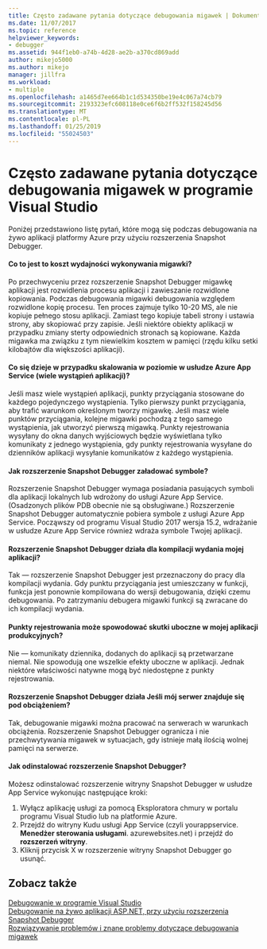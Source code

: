 ```yaml
---
title: Często zadawane pytania dotyczące debugowania migawek | Dokumentacja firmy Microsoft
ms.date: 11/07/2017
ms.topic: reference
helpviewer_keywords:
- debugger
ms.assetid: 944f1eb0-a74b-4d28-ae2b-a370cd869add
author: mikejo5000
ms.author: mikejo
manager: jillfra
ms.workload:
- multiple
ms.openlocfilehash: a1465d7ee664b1c1d534350be19e4c067a74cb79
ms.sourcegitcommit: 2193323efc608118e0ce6f6b2ff532f158245d56
ms.translationtype: MT
ms.contentlocale: pl-PL
ms.lasthandoff: 01/25/2019
ms.locfileid: "55024503"
---
```

# <a name="frequently-asked-questions-for-snapshot-debugging-in-visual-studio"></a>Często zadawane pytania dotyczące debugowania migawek w programie Visual Studio

Poniżej przedstawiono listę pytań, które mogą się podczas debugowania na żywo aplikacji platformy Azure przy użyciu rozszerzenia Snapshot Debugger.

#### <a name="what-is-the-performance-cost-of-taking-a-snapshot"></a>Co to jest to koszt wydajności wykonywania migawki?

Po przechwyceniu przez rozszerzenie Snapshot Debugger migawkę aplikacji jest rozwidlenia procesu aplikacji i zawieszanie rozwidlone kopiowania. Podczas debugowania migawki debugowania względem rozwidlone kopię procesu. Ten proces zajmuje tylko 10-20 MS, ale nie kopiuje pełnego stosu aplikacji. Zamiast tego kopiuje tabeli strony i ustawia strony, aby skopiować przy zapisie. Jeśli niektóre obiekty aplikacji w przypadku zmiany sterty odpowiednich stronach są kopiowane. Każda migawka ma związku z tym niewielkim kosztem w pamięci (rzędu kilku setki kilobajtów dla większości aplikacji). 

#### <a name="what-happens-if-i-have-a-scaled-out-azure-app-service-multiple-instances-of-my-app"></a>Co się dzieje w przypadku skalowania w poziomie w usłudze Azure App Service (wiele wystąpień aplikacji)?

Jeśli masz wiele wystąpień aplikacji, punkty przyciągania stosowane do każdego pojedynczego wystąpienia. Tylko pierwszy punkt przyciągania, aby trafić warunkom określonym tworzy migawkę. Jeśli masz wiele punktów przyciągania, kolejne migawki pochodzą z tego samego wystąpienia, jak utworzyć pierwszą migawką. Punkty rejestrowania wysyłany do okna danych wyjściowych będzie wyświetlana tylko komunikaty z jednego wystąpienia, gdy punkty rejestrowania wysyłane do dzienników aplikacji wysyłanie komunikatów z każdego wystąpienia. 

#### <a name="how-does-the-snapshot-debugger-load-symbols"></a>Jak rozszerzenie Snapshot Debugger załadować symbole?

Rozszerzenie Snapshot Debugger wymaga posiadania pasujących symboli dla aplikacji lokalnych lub wdrożony do usługi Azure App Service. (Osadzonych plików PDB obecnie nie są obsługiwane.) Rozszerzenie Snapshot Debugger automatycznie pobiera symbole z usługi Azure App Service. Począwszy od programu Visual Studio 2017 wersja 15.2, wdrażanie w usłudze Azure App Service również wdraża symbole Twojej aplikacji.

#### <a name="does-the-snapshot-debugger-work-against-release-builds-of-my-application"></a>Rozszerzenie Snapshot Debugger działa dla kompilacji wydania mojej aplikacji?

Tak — rozszerzenie Snapshot Debugger jest przeznaczony do pracy dla kompilacji wydania. Gdy punktu przyciągania jest umieszczany w funkcji, funkcja jest ponownie kompilowana do wersji debugowania, dzięki czemu debugowania. Po zatrzymaniu debugera migawki funkcji są zwracane do ich kompilacji wydania. 

#### <a name="can-logpoints-cause-side-effects-in-my-production-application"></a>Punkty rejestrowania może spowodować skutki uboczne w mojej aplikacji produkcyjnych?

Nie — komunikaty dziennika, dodanych do aplikacji są przetwarzane niemal. Nie spowodują one wszelkie efekty uboczne w aplikacji. Jednak niektóre właściwości natywne mogą być niedostępne z punkty rejestrowania. 

#### <a name="does-the-snapshot-debugger-work-if-my-server-is-under-load"></a>Rozszerzenie Snapshot Debugger działa Jeśli mój serwer znajduje się pod obciążeniem?

Tak, debugowanie migawki można pracować na serwerach w warunkach obciążenia. Rozszerzenie Snapshot Debugger ogranicza i nie przechwytywania migawek w sytuacjach, gdy istnieje małą ilością wolnej pamięci na serwerze.

#### <a name="how-do-i-uninstall-the-snapshot-debugger"></a>Jak odinstalować rozszerzenie Snapshot Debugger?

Możesz odinstalować rozszerzenie witryny Snapshot Debugger w usłudze App Service wykonując następujące kroki:

1. Wyłącz aplikację usługi za pomocą Eksploratora chmury w portalu programu Visual Studio lub na platformie Azure.
1. Przejdź do witryny Kudu usługi App Service (czyli yourappservice. **Menedżer sterowania usługami**. azurewebsites.net) i przejdź do **rozszerzeń witryny**.
1. Kliknij przycisk X w rozszerzenie witryny Snapshot Debugger go usunąć.

## <a name="see-also"></a>Zobacz także

[Debugowanie w programie Visual Studio](../debugger/index.md)  
[Debugowanie na żywo aplikacji ASP.NET, przy użyciu rozszerzenia Snapshot Debugger](../debugger/debug-live-azure-applications.md)  
[Rozwiązywanie problemów i znane problemy dotyczące debugowania migawek](../debugger/debug-live-azure-apps-troubleshooting.md)
